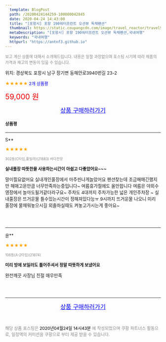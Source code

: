```yaml
---
  template: BlogPost
  path: /20200424144259-100000042845
  date: 2020-04-24 14:43:00
  title: "[포항시] 포항 190워터프런트 오션뷰 독채펜션"
  thumbnail: https://static.coupangcdn.com/image/travel_reactor/travelSeller/pension/A00152781/8f4f74cd-0559-44df-903f-517cff6e1c63.jpg
  metaDescription: "[포항시] 포항 190워터프런트 오션뷰 독채펜션,국내여행"
  keywords: "국내여행"
  httpurl: "https://antnf3.github.io"
---
```

  
<span style="color: #888;font-size:0.8rem">보고 계신 상품에 대해서 소개해드립니다.
내용은 일절 과장없으며 포스팅 시기에 따라 제품의 가격과 재고의 변동이 있을 수 있습니다.</span>
  
<span style="font-size: 0.9rem;">위치: 경상북도 포항시 남구 장기면 동해안로3940번길 23-2 </span>
  
<span style="color: orange;">★★★★★</span> <span style="color: blue;font-size: 0.85rem;">2개 상품평</span>
  
<span style="color: red;font-size: 1.5rem;">59,000 원</span>
  






<p align="center"><a href="http://me2.do/FcjKYqnp" style="font-size: 1.2rem; color: blue;">상품 구매하러가기</a></p>

#### 상품평
  
---
  
S**
    
<span style="color: orange;">★★★★★</span>
    
<span style="color: #888;font-size:0.7rem">302동(C타입,풀빌라)(21883) 바다전망</span>
    
<span style="font-size:0.85rem">**실내풀장 따뜻한물 사용하는시간이 아쉽고 다좋았어요~~~**</span>
    
<span style="font-size: 0.9rem;">말이필요없어요 실내개인풀장에서 아주씬나게놀았어요
펜션찾는데 조금해매긴했지만 해매고온만큼 너무만족하는중입니다~  여름휴가철에도 올만합니다 여름은 야외수영장에서 놀아도될거같더라구요~  주차도 4대까지 주차가능한 넓은 개인주차장 ~
실내풀장은 뜨거운물 틀수있는시간이 정해져있다능ㅠ 9시까지 뜨거운물 나오니 미리 풀장에 물채워놓으시길 외출하실때도 켜놓고가시는게 좋아요~</span>
    
<br>
<br>

---
  
윤**
    
<span style="color: orange;">★★★★★</span>
    
<span style="color: #888;font-size:0.7rem">106동(A-2타입)(21874)</span>
    
<span style="font-size:0.85rem">**미리 방에 보일러도 틀어주셔서 정말 따뜻하게 보냈어요**</span>
    
<span style="font-size: 0.9rem;">완전깨끗 사장님 친절 매우만족</span>
    
<br>
<br>


  
---
  
<p align="center"><a href="http://me2.do/FcjKYqnp" style="font-size: 1.2rem; color: blue;">상품 구매하러가기</a></p>
  
<br>
  
<span style="font-size: 0.85rem; color: #888;">해당 상품 포스팅은 <span style="color: #000;"> 2020년04월24일 14시43분 </span> 에 작성되었으며 쿠팡 파트너스 활동으로, 일정액의 커미션을 쿠팡으로 부터 제공 받을 수 있습니다.</span>